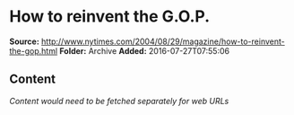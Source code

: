 # How to reinvent the G.O.P.

**Source:** http://www.nytimes.com/2004/08/29/magazine/how-to-reinvent-the-gop.html
**Folder:** Archive
**Added:** 2016-07-27T07:55:06




## Content
*Content would need to be fetched separately for web URLs*

